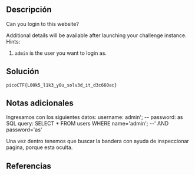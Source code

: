 ## Descripción
Can you login to this website?

Additional details will be available after launching your challenge instance.
Hints:
1. `admin` is the user you want to login as.

## Solución 
~~~
picoCTF{L00k5_l1k3_y0u_solv3d_it_d3c660ac}
~~~
## Notas adicionales 

Ingresamos con los siguientes datos:
username: admin'; --
password: as
SQL query: SELECT * FROM users WHERE name='admin'; --' AND password='as'

Una vez dentro tenemos que buscar la bandera con ayuda de inspeccionar pagina, porque esta oculta. 
## Referencias
